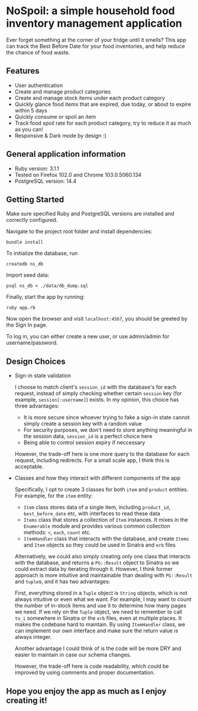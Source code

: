 # NoSpoil: a simple household food inventory management application
Ever forget something at the corner of your fridge until it smells? This app can track the Best Before Date for your food inventories, and help reduce the chance of food waste.

## Features
- User authentication
- Create and manage product categories
- Create and manage stock items under each product category
- Quickly glance food items that are expired, due today, or about to expire within 5 days
- Quickly consume or spoil an item
- Track food spoil rate for each product category, try to reduce it as much as you can!
- Responsive & Dark mode by design :)

## General application information
- Ruby version: 3.1.1
- Tested on Firefox 102.0 and Chrome 103.0.5060.134
- PostgreSQL version: 14.4

## Getting Started
Make sure specified Ruby and PostgreSQL versions are installed and correctly configured.

Navigate to the project root folder and install dependencies:
```shell
bundle install
```

To initialize the database, run
```shell
createdb ns_db
```

Import seed data:
```shell
psql ns_db < ./data/db_dump.sql
```

Finally, start the app by running:
```shell
ruby app.rb
```
Now open the browser and visit `localhost:4567`, you should be greeted by the Sign In page.

To log in, you can either create a new user, or use admin/admin for username/password.

## Design Choices

- Sign-in state validation

  I choose to match client's `session_id` with the database's for each request, instead of simply checking whether certain `session` key (for example, `session[:username]`) exists. In my opinion, this choice has three advantages:
  - It is more secure since whoever trying to fake a sign-in state cannot simply create a session key with a random value
  - For security purposes, we don't need to store anything meaningful in the session data, `session_id` is a perfect choice here
  - Being able to control session expiry if neccessary

  However, the trade-off here is one more query to the database for each request, including redirects. For a small scale app, I think this is acceptable.

- Classes and how they interact with different components of the app

  Specifically, I opt to create 3 classes for both `item` and `product` entities. For example, for the `item` entity:
    - `Item` class stores data of a single item, including `product_id`, `best_before_date` etc, with interfaces to read these data
    - `Items` class that stores a collection of `Item` instances. It mixes in the `Enumerable` module and provides various common collection methods: `<`, `each`, `count` etc.
    - `ItemHandler` class that interacts with the database, and create `Items` and `Item` objects so they could be used in Sinatra and `erb` files

  Alternatively, we could also simply creating only one class that interacts with the database, and returns a `PG::Result` object to Sinatra so we could extract data by iterating through it. However, I think former approach is more intuitive and maintainable than dealing with `PG::Result` and `tuple`s, and it has two advantages:

  First, everything stored in a `Tuple` object is `String` objects, which is not always intuitive or even what we want. For example, I may want to count the number of in-stock items and use it to determine how many pages we need. If we rely on the `Tuple` object, we need to remember to call `to_i` somewhere in Sinatra or the `erb` files, even at multiple places. It makes the codebase hard to maintain. By using `ItemHandler` class, we can implement our own interface and make sure the return value is always integer.

  Another advantage I could think of is the code will be more DRY and easier to maintain in case our schema changes.

  However, the trade-off here is code readability, which could be improved by using comments and proper documentation.

## Hope you enjoy the app as much as I enjoy creating it!
